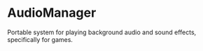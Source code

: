 # AudioManager
Portable system for playing background audio and sound effects, specifically for games.
